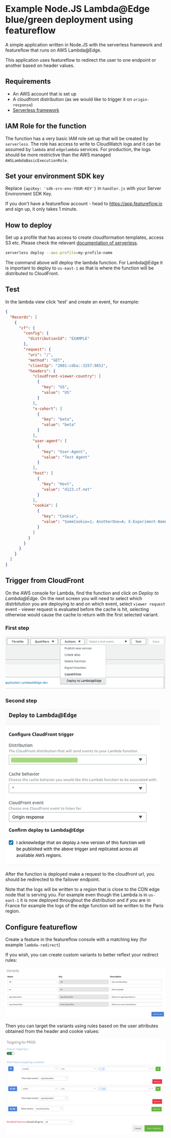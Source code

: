 # Example Node.JS Lambda@Edge blue/green deployment using featureflow 

A simple application written in Node.JS with the serverless framework and featureflow that runs on AWS Lambda@Edge.

This application uses featureflow to redirect the user to one endpoint or another based on header values.

## Requirements

 - An AWS account that is set up
 - A cloudfront distribution (as we would like to trigger it on `origin-response`)
 - [Serverless framework](https://serverless.com/framework/docs/getting-started/)

 ## IAM Role for the function

 The function has a very basic IAM role set up that will be created by `serverless`. The role has access to write to CloudWatch logs and it can be assumed by `lambda` and `edgelambda` services. For production, the logs should be more restrictive than the AWS managed `AWSLambdaBasicExecutionRole`.

## Set your environment SDK key
Replace `{apiKey: 'sdk-srv-env-YOUR-KEY'}` in `handler.js` with your Server Environment SDK Key.

If you don't have a featureflow account - head to https://app.featureflow.io and sign up, it only takes 1 minute.

## How to deploy

 Set up a profile that has access to create cloudformation templates, access S3 etc. Please check the relevant [documentation of serverless](https://serverless.com/framework/docs/providers/aws/guide/credentials/).

```bash
serverless deploy --aws-profile=my-profile-name
```

The command above will deploy the lambda function. For Lambda@Edge it is important to deploy to `us-east-1` as that is where the function will be distributed to CloudFront.

## Test
In the lambda view click 'test' and create an event, for example:

```json
{
  "Records": [
    {
      "cf": {
        "config": {
          "distributionId": "EXAMPLE"
        },
        "request": {
          "uri": "/",
          "method": "GET",
          "clientIp": "2001:cdba::3257:9652",
          "headers": {
            "cloudfront-viewer-country": [
              {
                "key": "US",
                "value": "US"
              }
            ],
            "x-cohort": [
              {
                "key": "beta",
                "value": "beta"
              }
            ],            
            "user-agent": [
              {
                "key": "User-Agent",
                "value": "Test Agent"
              }
            ],
            "host": [
              {
                "key": "Host",
                "value": "d123.cf.net"
              }
            ],
            "cookie": [
              {
                "key": "Cookie",
                "value": "SomeCookie=1; AnotherOne=A; X-Experiment-Name=B"
              }
            ]
          }
        }
      }
    }
  ]
}
```


## Trigger from CloudFront

On the AWS console for Lambda, find the function and click on _Deploy to Lambda@Edge_. On the next screen you will need to select which distrbitution you are deploying to and on which event, select `viewer request` event - viewer request is evaluated before the cache is hit, selecting otherwise would cause the cache to return with the first selected variant.

### First step
![Deploy first step](./assets/deploy-1.png "Deploy first step")

### Second step
![Deploy second step](./assets/deploy-2.png "Deploy second step")

After the function is deployed make a request to the cloudfront url, you should be redirected to the failover endpoint.

Note that the logs will be written to a region that is close to the CDN edge node that is serving you. For example even though the Lambda is in `us-east-1` it is now deployed throughout the distribution and if you are in France for example the logs of the edge function will be written to the Paris region.

## Configure featureflow

Create a feature in the featureflow console with a matching key (for example `lambda-redirect`)

If you wish, you can create custom variants to better reflext your redirect rules:

![Featureflow Variants](./assets/featureflow-define-variants.png "Define featureflow variants")

Then you can target the variants using rules based on the user attributes obtained from the header and cookie values:

![Featureflow Targeting](./assets/featureflow-define-targeting.png "Define featureflow targeting rules")



